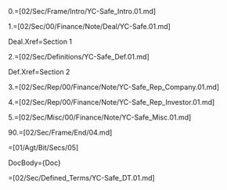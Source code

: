 0.=[02/Sec/Frame/Intro/YC-Safe_Intro.01.md]

1.=[02/Sec/00/Finance/Note/Deal/YC-Safe.01.md]

Deal.Xref=Section 1

2.=[02/Sec/Definitions/YC-Safe_Def.01.md]

Def.Xref=Section 2

3.=[02/Sec/Rep/00/Finance/Note/YC-Safe_Rep_Company.01.md]

4.=[02/Sec/Rep/00/Finance/Note/YC-Safe_Rep_Investor.01.md]

5.=[02/Sec/Misc/00/Finance/Note/YC-Safe_Misc.01.md]

90.=[02/Sec/Frame/End/04.md]
  
=[01/Agt/Bit/Secs/05]

DocBody={Doc}

=[02/Sec/Defined_Terms/YC-Safe_DT.01.md]